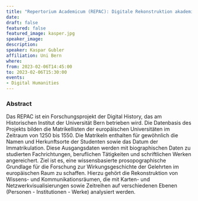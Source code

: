 ```yaml
---
title: "Repertorium Academicum (REPAC): Digitale Rekonstruktion akademischer Wissens- und Kommunikationsräume im vormodernen Europa"
date:
draft: false
featured: false
featured_image: kasper.jpg
speaker_image:
description:
speaker: Kaspar Gubler
affiliation: Uni Bern
where:
from: 2023-02-06T14:45:00
to: 2023-02-06T15:30:00
events:
- Digital Humanities
---
```


### Abstract

Das REPAC ist ein Forschungsprojekt der Digital History, das am Historischen Institut der Universität Bern betrieben wird. Die Datenbasis des Projekts bilden die Matrikellisten der europäischen Universitäten im Zeitraum von 1250 bis 1550. Die Matrikeln enthalten für gewöhnlich die Namen und Herkunftsorte der Studenten sowie das Datum der Immatrikulation. Diese Ausgangsdaten werden mit biographischen Daten zu studierten Fachrichtungen, beruflichen Tätigkeiten und schriftlichen Werken angereichert. Ziel ist es, eine wissensbasierte prosopographische Grundlage für die Forschung zur Wirkungsgeschichte der Gelehrten im europäischen Raum zu schaffen. Hierzu gehört die Rekonstruktion von Wissens- und Kommunikationsräumen, die mit Karten- und Netzwerkvisualisierungen sowie Zeitreihen auf verschiedenen Ebenen (Personen - Institutionen - Werke) analysiert werden.
